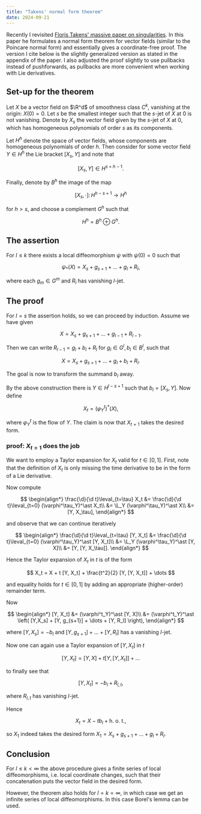 ```yaml
---
title: "Takens' normal form theorem"
date: 2024-09-21
---
```


Recently I revisited [Floris Takens' massive paper on singularities](https://eudml.org/doc/103931). In this paper he formulates a normal form theorem for vector fields (similar to the Poincare normal form) and essentially gives a coordinate-free proof. The version I cite below is the slightly generalized version as stated in the appendix of the paper. I also adjusted the proof slightly to use pullbacks instead of pushforwards, as pullbacks are more convenient when working with Lie derivatives.

## Set-up for the theorem

Let $X$ be a vector field on $\R^d$ of smoothness class $C^k$, vanishing at the origin: $X(0) = 0$. Let $s$ be the smallest integer such that the $s$-jet of $X$ at 0 is not vanishing. Denote by $X_s$ the vector field given by the $s$-jet of $X$ at 0, which has homogeneous polynomials of order $s$ as its components.

Let $H^h$ denote the space of vector fields, whose components are homogeneous polynomials of order $h$. Then consider for some vector field $Y \in H^h$ the Lie bracket $[ X_s , Y]$ and note that

$$  
[ X_s , Y] \in H^{s+h-1}.
$$

Finally, denote by $B^h$ the image of the map

$$ [ X_s, \cdot] \colon H^{h-s+1} \to H^h$$

for $h>s$, and choose a complement $G^h$ such that 

$$H^h = B^h \oplus G^h.$$

## The assertion

For $l \le k$ there exists a local diffeomorphism $\psi$ with $\psi(0) = 0$ such that

$$
\psi_\ast(X) = X_s + g_{s+1} + \dots + g_l + R_l,
$$

where each $g_m \in G^m$ and $R_l$ has vanishing $l$-jet.

## The proof

For $l = s$ the assertion holds, so we can proceed by induction. Assume we have given

$$
X = X_s + g_{s+1} + \dots + g_{l-1} + R_{l-1}.
$$

Then we can write $R_{l-1} = g_l + b_l + R_l$ for $g_l \in G^l, b_l \in B^l$, such that

$$
X = X_s + g_{s+1} + \dots + g_{l} + b_l + R_{l}.
$$

The goal is now to transform the summand $b_l$ away.

By the above construction there is $Y \in H^{l-s+1}$ such that $b_l = [X_s, Y]$. Now define

$$
X_t = \left( \varphi^t_Y \right)^\ast (X),
$$

where $\varphi^t_Y$ is the flow of $Y$. The claim is now that $X_{t=1}$ takes the desired form.

### proof: $X_{t=1}$ does  the job

We want to employ a Taylor expansion for $X_t$ valid for $t \in [0,1]$. First, note that the definition of $X_t$ is only missing the time derivative to be in the form of a Lie derivative.

Now compute

$$
\begin{align*}
\frac{\d}{\d t}\leval_{t=\tau} X_t &= \frac{\d}{\d t}\leval_{t=0} (\varphi^\tau_Y)^\ast X_t\\
&= \L_Y (\varphi^\tau_Y)^\ast X\\
&= [Y, X_\tau],
\end{align*}
$$

and observe that we can continue iteratively

$$
\begin{align*}
\frac{\d}{\d t}\leval_{t=\tau} [Y, X_t] &= \frac{\d}{\d t}\leval_{t=0} (\varphi^\tau_Y)^\ast [Y, X_t]\\
&= \L_Y (\varphi^\tau_Y)^\ast [Y, X]\\
&= [Y, [Y, X_\tau]].
\end{align*}
$$

Hence the Taylor expansion of $X_t$ in $t$ is of the form

$$
X_t = X + t [Y, X_t] + \frac{t^2}{2} [Y, [Y, X_t]] + \dots
$$

and equality holds for $t \in [0,1]$ by adding an appropriate (higher-order) remainder term.

Now

$$
\begin{align*}
[Y, X_t] &= (\varphi^t_Y)^\ast [Y, X]\\
&= (\varphi^t_Y)^\ast \left( [Y,X_s] + [Y, g_{s+1}] + \dots + [Y, R_l] \right),
\end{align*}
$$

where $[Y,X_s] = - b_l$ and $[Y, g_{s+1}] + \dots + [Y, R_l]$ has a vanishing $l$-jet. 

Now one can again use a Taylor expansion of $[Y, X_t]$ in $t$

$$
[Y, X_t] = [Y, X] + t [Y, [Y, X_t]] + \dots
$$ 

to finally see that

$$
[Y, X_t] = -b_l + R_{l,t},
$$

where $R_{l,t}$ has vanishing $l$-jet.

Hence

$$
X_t = X - t b_l + \text{h. o. t.},
$$

so $X_1$ indeed takes the desired form $X_1 = X_s + g_{s+1} + \dots + g_{l} + R_{l}$.

## Conclusion

For $l \le k < \infty$ the above procedure gives a finite series of local diffeomorphisms, i.e. local coordinate changes, such that their concatenation puts the vector field in the desired form.

However, the theorem also holds for $l = k = \infty$, in which case we get an infinite series of local diffeomorphisms. In this case Borel's lemma can be used.